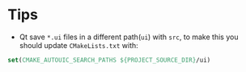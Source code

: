 # Tips

- Qt save `*.ui` files in a different path(`ui`) with `src`, to make this you should update `CMakeLists.txt` with:

```cmake
set(CMAKE_AUTOUIC_SEARCH_PATHS ${PROJECT_SOURCE_DIR}/ui)
```